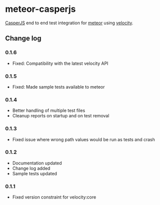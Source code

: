 # meteor-casperjs

[CasperJS](http://casperjs.org) end to end test integration for [meteor](https://www.meteor.com) using [velocity](https://github.com/meteor-velocity/velocity).

## Change log

### 0.1.6
 - Fixed: Compatibility with the latest velocity API

### 0.1.5
 - Fixed: Made sample tests available to meteor

### 0.1.4
 - Better handling of multiple test files
 - Cleanup reports on startup and on test removal

### 0.1.3
 - Fixed issue where wrong path values would be run as tests and crash

### 0.1.2
 - Documentation updated
 - Change log added
 - Sample tests updated

### 0.1.1
 - Fixed version constraint for velocity:core

